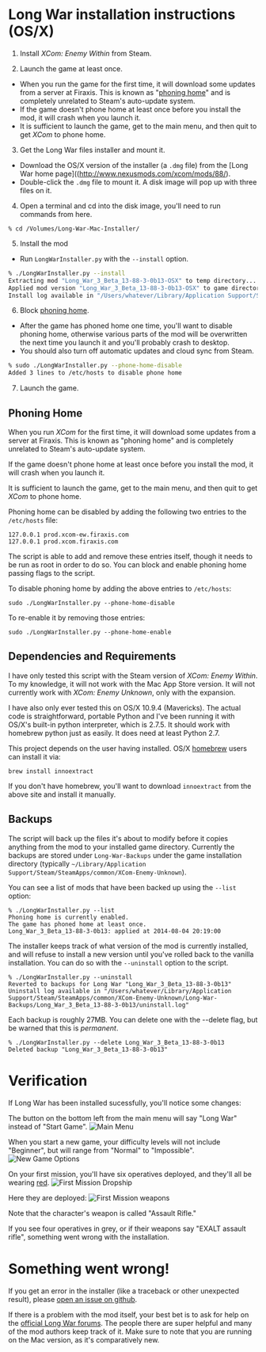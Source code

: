 # Long War installation instructions (OS/X)

1. Install *XCom: Enemy Within* from Steam.

2. Launch the game at least once.
  * When you run the game for the first time, it will download some updates from a server at Firaxis. This is 
    known as "[phoning home](#phoning-home)" and is completely unrelated to Steam's auto-update system.
  * If the game doesn't phone home at least once before you install the mod, it will crash when you launch it.
  * It is sufficient to launch the game, get to the main menu, and then quit to get *XCom* to phone home.

3. Get the Long War files installer and mount it.
  * Download the OS/X version of the installer (a `.dmg` file) from the 
    [Long War home page]((http://www.nexusmods.com/xcom/mods/88/).
  * Double-click the `.dmg` file to mount it. A disk image will pop up with three files on it.

4. Open a terminal and cd into the disk image, you'll need to run commands from here.
  ```
  % cd /Volumes/Long-War-Mac-Installer/
  ```

5. Install the mod
  * Run `LongWarInstaller.py` with the `--install` option.
  ```sh
  % ./LongWarInstaller.py --install 
  Extracting mod "Long_War_3_Beta_13-88-3-0b13-OSX" to temp directory...
  Applied mod version "Long_War_3_Beta_13-88-3-0b13-OSX" to game directory.
  Install log available in "/Users/whatever/Library/Application Support/Steam/SteamApps/common/XCom-Enemy-Unknown/Long-War-Backups/Long_War_3_Beta_13-88-3-0b13-OSX/install.log"
  ```

6. Block [phoning home](#phoning-home).
  * After the game has phoned home one time, you'll want to disable phoning home, otherwise various parts 
    of the mod will be overwritten the next time you launch it and you'll probably crash to desktop.
  * You should also turn off automatic updates and cloud sync from Steam.
  ```sh
  % sudo ./LongWarInstaller.py --phone-home-disable
  Added 3 lines to /etc/hosts to disable phone home
  ```

7. Launch the game.

## Phoning Home

When you run *XCom* for the first time, it will download some updates from a server at Firaxis. This is 
known as "phoning home" and is completely unrelated to Steam's auto-update system.

If the game doesn't phone home at least once before you install the mod, it will crash when you launch it.

It is sufficient to launch the game, get to the main menu, and then quit to get *XCom* to phone home.

Phoning home can be disabled by adding the following two entries to the `/etc/hosts` file:

    127.0.0.1 prod.xcom-ew.firaxis.com
    127.0.0.1 prod.xcom.firaxis.com

The script is able to add and remove these entries itself, though it needs to be run as root in order to 
do so. You can block and enable phoning home passing flags to the script.

To disable phoning home by adding the above entries to `/etc/hosts`:

    sudo ./LongWarInstaller.py --phone-home-disable 

To re-enable it by removing those entries:

    sudo ./LongWarInstaller.py --phone-home-enable 

## Dependencies and Requirements

I have only tested this script with the Steam version of *XCom: Enemy Within*. To my knowledge, it will not work 
with the Mac App Store version. It will not currently work with *XCom: Enemy Unknown*, only with the expansion.

I have also only ever tested this on OS/X 10.9.4 (Mavericks). The actual code is straightforward, portable 
Python and I've been running it with OS/X's built-in python interpreter, which is 2.7.5. It should work with 
homebrew python just as easily. It does need at least Python 2.7.

This project depends on the user having  installed. 
OS/X [homebrew](http://brew.sh/) users can install it via:

    brew install innoextract

If you don't have homebrew, you'll want to download `innoextract` from the above site and install it
manually.

## Backups

The script will back up the files it's about to modify before it copies anything from the mod to your 
installed game directory. Currently the backups are stored under `Long-War-Backups` under the game 
installation directory (typically `~/Library/Application Support/Steam/SteamApps/common/XCom-Enemy-Unknown`).

You can see a list of mods that have been backed up using the `--list` option:

    % ./LongWarInstaller.py --list
    Phoning home is currently enabled.
    The game has phoned home at least once.
    Long_War_3_Beta_13-88-3-0b13: applied at 2014-08-04 20:19:00

The installer keeps track of what version of the mod is currently installed, and will refuse to install 
a new version until you've rolled back to the vanilla installation. You can do so with the 
`--uninstall` option to the script. 

    % ./LongWarInstaller.py --uninstall 
    Reverted to backups for Long War "Long_War_3_Beta_13-88-3-0b13"
    Uninstall log available in "/Users/whatever/Library/Application Support/Steam/SteamApps/common/XCom-Enemy-Unknown/Long-War-Backups/Long_War_3_Beta_13-88-3-0b13/uninstall.log"

Each backup is roughly 27MB. You can delete one with the --delete flag, but be warned that this is 
*permanent*.

    % ./LongWarInstaller.py --delete Long_War_3_Beta_13-88-3-0b13
    Deleted backup "Long_War_3_Beta_13-88-3-0b13"

# Verification

If Long War has been installed sucessfully, you'll notice some changes:

The button on the bottom left from the main menu will say "Long War" instead of "Start Game".
![Main Menu](https://github.com/timgilbert/long-war-unix-installer/blob/master/docs/images/Long-War-Main-Menu.jpg)

When you start a new game, your difficulty levels will not include "Beginner", but will range 
from "Normal" to "Impossible".
![New Game Options](https://github.com/timgilbert/long-war-unix-installer/blob/master/docs/images/Long-War-New-Game-Options.jpg)

On your first mission, you'll have six operatives deployed, and they'll all be wearing 
[red](http://en.wikipedia.org/wiki/Redshirt_(character)).
![First Mission Dropship](https://github.com/timgilbert/long-war-unix-installer/blob/master/docs/images/Long-War-First-Mission-Dropship.jpg)

Here they are deployed:
![First Mission weapons](https://github.com/timgilbert/long-war-unix-installer/blob/master/docs/images/Long-War-First-Mission-Weapons.jpg)

Note that the character's weapon is called "Assault Rifle."

If you see four operatives in grey, or if their weapons say "EXALT assault rifle", something went 
wrong with the installation.

# Something went wrong!

If you get an error in the installer (like a traceback or other unexpected result), please 
[open an issue on github](https://github.com/timgilbert/long-war-unix-installer/issues).

If there is a problem with the mod itself, your best bet is to ask for help on the 
[official Long War forums](http://forums.nexusmods.com/index.php?/forum/665-xcom-file-discussions/).
The people there are super helpful and many of the mod authors keep track of it. Make sure to 
note that you are running on the Mac version, as it's comparatively new.
